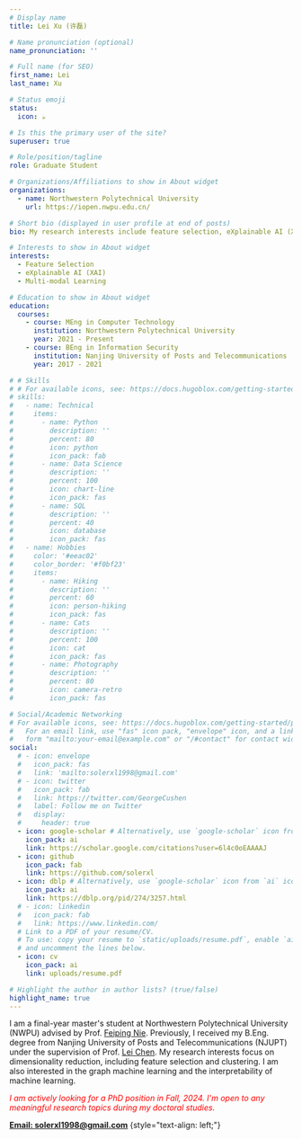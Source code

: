 ```yaml
---
# Display name
title: Lei Xu (许磊)

# Name pronunciation (optional)
name_pronunciation: ''

# Full name (for SEO)
first_name: Lei
last_name: Xu

# Status emoji
status: 
  icon: ☕️

# Is this the primary user of the site?
superuser: true

# Role/position/tagline
role: Graduate Student

# Organizations/Affiliations to show in About widget
organizations:
  - name: Northwestern Polytechnical University
    url: https://iopen.nwpu.edu.cn/

# Short bio (displayed in user profile at end of posts)
bio: My research interests include feature selection, eXplainable AI (XAI), and multi-modal learning.

# Interests to show in About widget
interests:
  - Feature Selection
  - eXplainable AI (XAI)
  - Multi-modal Learning

# Education to show in About widget
education:
  courses:
    - course: MEng in Computer Technology
      institution: Northwestern Polytechnical University
      year: 2021 - Present
    - course: BEng in Information Security
      institution: Nanjing University of Posts and Telecommunications
      year: 2017 - 2021

# # Skills
# # For available icons, see: https://docs.hugoblox.com/getting-started/page-builder/#icons
# skills:
#   - name: Technical
#     items:
#       - name: Python
#         description: ''
#         percent: 80
#         icon: python
#         icon_pack: fab
#       - name: Data Science
#         description: ''
#         percent: 100
#         icon: chart-line
#         icon_pack: fas
#       - name: SQL
#         description: ''
#         percent: 40
#         icon: database
#         icon_pack: fas
#   - name: Hobbies
#     color: '#eeac02'
#     color_border: '#f0bf23'
#     items:
#       - name: Hiking
#         description: ''
#         percent: 60
#         icon: person-hiking
#         icon_pack: fas
#       - name: Cats
#         description: ''
#         percent: 100
#         icon: cat
#         icon_pack: fas
#       - name: Photography
#         description: ''
#         percent: 80
#         icon: camera-retro
#         icon_pack: fas

# Social/Academic Networking
# For available icons, see: https://docs.hugoblox.com/getting-started/page-builder/#icons
#   For an email link, use "fas" icon pack, "envelope" icon, and a link in the
#   form "mailto:your-email@example.com" or "/#contact" for contact widget.
social:
  # - icon: envelope
  #   icon_pack: fas
  #   link: 'mailto:solerxl1998@gmail.com'
  # - icon: twitter
  #   icon_pack: fab
  #   link: https://twitter.com/GeorgeCushen
  #   label: Follow me on Twitter
  #   display:
  #     header: true
  - icon: google-scholar # Alternatively, use `google-scholar` icon from `ai` icon pack
    icon_pack: ai
    link: https://scholar.google.com/citations?user=6l4c0oEAAAAJ
  - icon: github
    icon_pack: fab
    link: https://github.com/solerxl
  - icon: dblp # Alternatively, use `google-scholar` icon from `ai` icon pack
    icon_pack: ai
    link: https://dblp.org/pid/274/3257.html
  # - icon: linkedin
  #   icon_pack: fab
  #   link: https://www.linkedin.com/
  # Link to a PDF of your resume/CV.
  # To use: copy your resume to `static/uploads/resume.pdf`, enable `ai` icons in `params.yaml`,
  # and uncomment the lines below.
  - icon: cv
    icon_pack: ai
    link: uploads/resume.pdf

# Highlight the author in author lists? (true/false)
highlight_name: true
---
```


I am a final-year master's student at Northwestern Polytechnical University (NWPU) advised by Prof. [Feiping Nie](https://scholar.google.com/citations?user=2oB4nAIAAAAJ&hl=zh-CN). Previously, I received my B.Eng. degree from Nanjing University of Posts and Telecommunications (NJUPT) under the supervision of Prof. [Lei Chen](https://scholar.google.com/citations?user=n8WF5kEAAAAJ).
My research interests focus on dimensionality reduction, including feature selection and clustering. I am also interested in the graph machine learning and the interpretability of machine learning.

<font color="red"> <i>I am actively looking for a PhD position in Fall, 2024. I'm open to any meaningful research topics during my doctoral studies.</i> </font>

**<u>Email: solerxl1998@gmail.com</u>**
{style="text-align: left;"}
